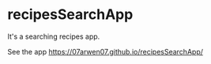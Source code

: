 # recipesSearchApp

It's a searching recipes app. 

See the app https://07arwen07.github.io/recipesSearchApp/
